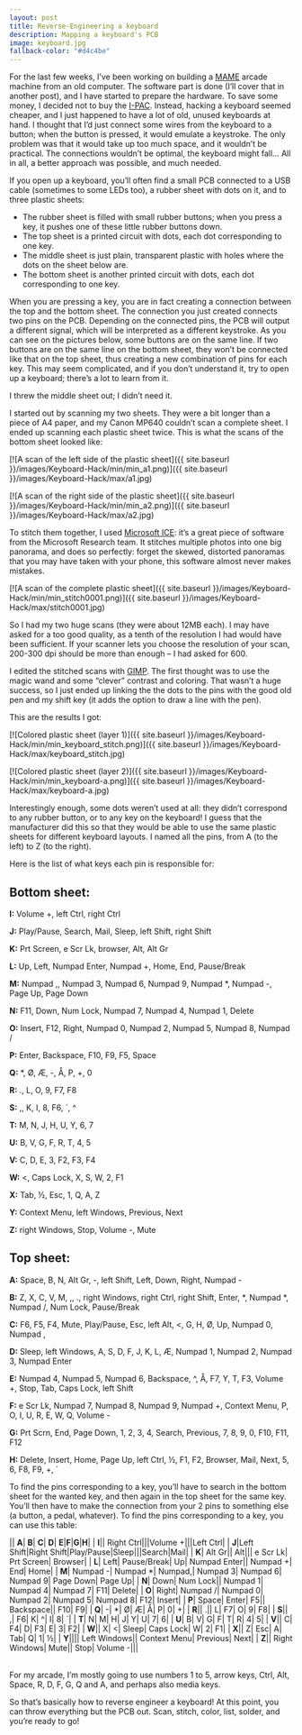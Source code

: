 ```yaml
---
layout: post
title: Reverse-Engineering a keyboard
description: Mapping a keyboard's PCB
image: keyboard.jpg
fallback-color: "#d4c4be"
---
```


For the last few weeks, I’ve been working on building a [MAME](http://mamedev.org/) arcade machine from an old computer. The software part is done (I’ll cover that in another post), and I have started to prepare the hardware. To save some money, I decided not to buy the [I-PAC](http://www.ultimarc.com/ipac1.html). Instead, hacking a keyboard seemed cheaper, and I just happened to have a lot of old, unused keyboards at hand. I thought that I’d just connect some wires from the keyboard to a button; when the button is pressed, it would emulate a keystroke. The only problem was that it would take up too much space, and it wouldn’t be practical. The connections wouldn’t be optimal, the keyboard might fall… All in all, a better approach was possible, and much needed.

<!-- More -->

If you open up a keyboard, you’ll often find a small PCB connected to a USB cable (sometimes to some LEDs too), a rubber sheet with dots on it, and to three plastic sheets:

- The rubber sheet is filled with small rubber buttons; when you press a key, it pushes one of these little rubber buttons down.
- The top sheet is a printed circuit with dots, each dot corresponding to one key.
- The middle sheet is just plain, transparent plastic with holes where the dots on the sheet below are.
- The bottom sheet is another printed circuit with dots, each dot corresponding to one key.


When you are pressing a key, you are in fact creating a connection between the top and the bottom sheet. The connection you just created connects two pins on the PCB. Depending on the connected pins, the PCB will output a different signal, which will be interpreted as a different keystroke.
As you can see on the pictures below, some buttons are on the same line. If two buttons are on the same line on the bottom sheet, they won’t be connected like that on the top sheet, thus creating a new combination of pins for each key. This may seem complicated, and if you don’t understand it, try to open up a keyboard; there’s a lot to learn from it.

I threw the middle sheet out; I didn’t need it.

I started out by scanning my two sheets. They were a bit longer than a piece of A4 paper, and my Canon MP640 couldn’t scan a complete sheet. I ended up scanning each plastic sheet twice. This is what the scans of the bottom sheet looked like:

[![A scan of the left side of the plastic sheet]({{ site.baseurl }}/images/Keyboard-Hack/min/min_a1.png)]({{ site.baseurl }}/images/Keyboard-Hack/max/a1.jpg)

[![A scan of the right side of the plastic sheet]({{ site.baseurl }}/images/Keyboard-Hack/min/min_a2.png)]({{ site.baseurl }}/images/Keyboard-Hack/max/a2.jpg)

To stitch them together, I used [Microsoft ICE](http://research.microsoft.com/en-us/um/redmond/groups/ivm/ice/): it’s a great piece of software from the Microsoft Research team. It stitches multiple photos into one big panorama, and does so perfectly: forget the  skewed, distorted panoramas that you may have taken with your phone, this software almost never makes mistakes.

[![A scan of the complete plastic sheet]({{ site.baseurl }}/images/Keyboard-Hack/min/min_stitch0001.png)]({{ site.baseurl }}/images/Keyboard-Hack/max/stitch0001.jpg)

So I had my two huge scans (they were about 12MB each). I may have asked for a too good quality, as a tenth of the resolution I had would have been sufficient. If your scanner lets you choose the resolution of your scan, 200-300 dpi should be more than enough – I had asked for 600.

I edited the stitched scans with [GIMP](http://www.gimp.org/). The first thought was to use the magic wand and some “clever” contrast and coloring. That wasn’t a huge success, so I just ended up linking the the dots to the pins with the good old pen and my shift key (it adds the option to draw a line with the pen).

This are the results I got:

[![Colored plastic sheet (layer 1)]({{ site.baseurl }}/images/Keyboard-Hack/min/min_keyboard_stitch.png)]({{ site.baseurl }}/images/Keyboard-Hack/max/keyboard_stitch.jpg)

[![Colored plastic sheet (layer 2)]({{ site.baseurl }}/images/Keyboard-Hack/min/min_keyboard-a.png)]({{ site.baseurl }}/images/Keyboard-Hack/max/keyboard-a.jpg)


Interestingly enough, some dots weren’t used at all: they didn’t correspond to any rubber button, or to any key on the keyboard! I guess that the manufacturer did this so that they would be able to use the same plastic sheets for different keyboard layouts.
I named all the pins, from A (to the left) to Z (to the right).

Here is the list of what keys each pin is responsible for:

## Bottom sheet:

**I:** Volume +, left Ctrl, right Ctrl

**J:** Play/Pause, Search, Mail, Sleep, left Shift, right Shift

**K:** Prt Screen, e Scr Lk, browser, Alt, Alt Gr

**L:** Up, Left, Numpad Enter, Numpad +, Home, End, Pause/Break

**M:** Numpad ,, Numpad 3, Numpad 6, Numpad 9, Numpad *, Numpad -, Page Up, Page Down

**N:** F11, Down, Num Lock, Numpad 7, Numpad 4, Numpad 1, Delete

**O:** Insert, F12, Right, Numpad 0, Numpad 2, Numpad 5, Numpad 8, Numpad /

**P:** Enter, Backspace, F10, F9, F5, Space

**Q:** *, Ø, Æ, -, Å, P, +, 0

**R:** ., L, O, 9, F7, F8

**S:** ,, K, I, 8, F6, ´, ^

**T:** M, N, J, H, U, Y, 6, 7

**U:** B, V, G, F, R, T, 4, 5

**V:** C, D, E, 3, F2, F3, F4

**W:** <, Caps Lock, X, S, W, 2, F1

**X:** Tab, ½, Esc, 1, Q, A, Z

**Y:** Context Menu, left Windows, Previous, Next

**Z:** right Windows, Stop, Volume -, Mute

## Top sheet:

**A:** Space, B, N, Alt Gr, -, left Shift, Left, Down, Right, Numpad -

**B:** Z, X, C, V, M, ,, ., right Windows, right Ctrl, right Shift, Enter, *, Numpad *,  Numpad /, Num Lock, Pause/Break

**C:** F6, F5, F4, Mute, Play/Pause, Esc, left Alt, <, G, H, Ø, Up, Numpad 0, Numpad ,

**D:** Sleep, left Windows, A, S, D, F, J, K, L, Æ, Numpad 1, Numpad 2, Numpad 3, Numpad Enter

**E:** Numpad 4, Numpad 5, Numpad 6, Backspace, ^, Å, F7, Y, T, F3, Volume +, 
Stop, Tab, Caps Lock, left Shift

**F:** e Scr Lk, Numpad 7, Numpad 8, Numpad 9, Numpad +, Context Menu, P, O, I, U, R, E, W, Q, Volume -

**G:** Prt Scrn, End, Page Down, 1, 2, 3, 4, Search, Previous, 7, 8, 9, 0, F10, F11, F12

**H:** Delete, Insert, Home, Page Up, left Ctrl, ½, F1, F2, Browser, Mail, Next, 5, 6, F8, F9, +, ´

To find the pins corresponding to a key, you’ll have to search in the bottom sheet for the wanted key, and then again in the top sheet for the same key. You’ll then have to make the connection from your 2 pins to something else (a button, a pedal, whatever). To find the pins corresponding to a key, you can use this table:

|| **A**| **B**| **C**| **D**| **E**|**F**|**G**|**H**|
| **I**|| Right Ctrl|||Volume +|||Left Ctrl|
| **J**|Left Shift|Right Shift|Play/Pause|Sleep|||Search|Mail|
| **K**| Alt Gr|| Alt||| e Scr Lk| Prt Screen| Browser|
| **L**| Left| Pause/Break| Up| Numpad Enter|| Numpad +| End| Home|
| **M**| Numpad -| Numpad *| Numpad,| Numpad 3| Numpad 6| Numpad 9| Page Down| Page Up|
| **N**| Down| Num Lock|| Numpad 1| Numpad 4| Numpad 7| F11| Delete|
| **O**| Right| Numpad /| Numpad 0| Numpad 2| Numpad 5| Numpad 8| F12| Insert|
| **P**| Space| Enter| F5|| Backspace|| F10| F9|
| **Q**| -| *| Ø| Æ| Å| P| 0| +| 
| **R**|| .|| L| F7| O| 9| F8|
| **S**|| ,| F6| K| ^| I| 8| `| 
| **T**| N| M| H| J| Y| U| 7| 6|
| **U**| B| V| G| F| T| R| 4| 5|
| **V**|| C| F4| D| F3| E| 3| F2|
| **W**|| X| <| Sleep| Caps Lock| W| 2| F1|
| **X**|| Z| Esc| A| Tab| Q| 1| ½|
| **Y**|||| Left Windows|| Context Menu| Previous| Next|
| **Z**|| Right Windows| Mute|| Stop| Volume -|||

<br/>
For my arcade, I’m mostly going to use numbers 1 to 5, arrow keys, Ctrl, Alt, Space, R, D, F, G, Q and A, and perhaps also media keys.

So that’s basically how to reverse engineer a keyboard! At this point, you can throw everything but the PCB out. Scan, stitch, color, list, solder,  and you’re ready to go!